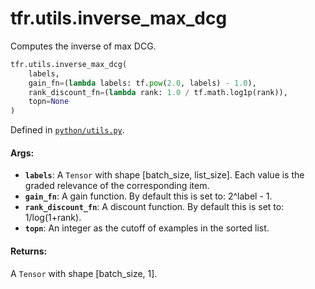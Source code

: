 <div itemscope itemtype="http://developers.google.com/ReferenceObject">
<meta itemprop="name" content="tfr.utils.inverse_max_dcg" />
<meta itemprop="path" content="Stable" />
</div>

# tfr.utils.inverse_max_dcg

Computes the inverse of max DCG.

```python
tfr.utils.inverse_max_dcg(
    labels,
    gain_fn=(lambda labels: tf.pow(2.0, labels) - 1.0),
    rank_discount_fn=(lambda rank: 1.0 / tf.math.log1p(rank)),
    topn=None
)
```

Defined in
[`python/utils.py`](https://github.com/tensorflow/ranking/tree/master/tensorflow_ranking/python/utils.py).

<!-- Placeholder for "Used in" -->

#### Args:

*   <b>`labels`</b>: A `Tensor` with shape [batch_size, list_size]. Each value
    is the graded relevance of the corresponding item.
*   <b>`gain_fn`</b>: A gain function. By default this is set to: 2^label - 1.
*   <b>`rank_discount_fn`</b>: A discount function. By default this is set to:
    1/log(1+rank).
*   <b>`topn`</b>: An integer as the cutoff of examples in the sorted list.

#### Returns:

A `Tensor` with shape [batch_size, 1].
